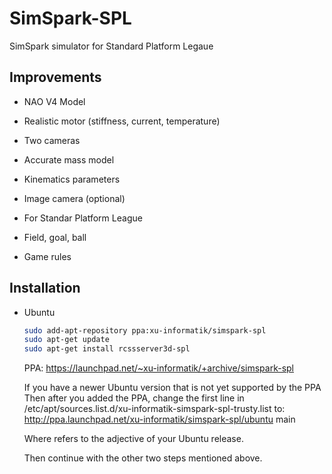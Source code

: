 SimSpark-SPL
============

SimSpark simulator for Standard Platform Legaue

Improvements
------------

* NAO V4 Model
 * Realistic motor (stiffness, current, temperature)
 * Two cameras
 * Accurate mass model
 * Kinematics parameters
 * Image camera (optional)

* For Standar Platform League
 * Field, goal, ball
 * Game rules


Installation
------------

* Ubuntu

  ```sh
  sudo add-apt-repository ppa:xu-informatik/simspark-spl
  sudo apt-get update
  sudo apt-get install rcssserver3d-spl
  ```

  PPA: https://launchpad.net/~xu-informatik/+archive/simspark-spl
  
    If you have a newer Ubuntu version that is not yet supported by the PPA
  Then after you added the PPA, change the first line in /etc/apt/sources.list.d/xu-informatik-simspark-spl-trusty.list
  to: http://ppa.launchpad.net/xu-informatik/simspark-spl/ubuntu <Version> main
  
  Where <Version> refers to the adjective of your Ubuntu release.
  
  Then continue with the other two steps mentioned above.

